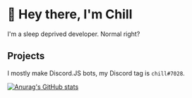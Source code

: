 # 👋 Hey there, I'm Chill
I'm a sleep deprived developer. Normal right?

## Projects
I mostly make Discord.JS bots, my Discord tag is `chill#7028`.

[![Anurag's GitHub stats](https://github-readme-stats.vercel.app/api?username=WheresChill)](https://www.youtube.com/watch?v=dQw4w9WgXcQ)
